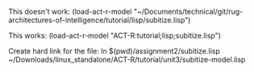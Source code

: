 This doesn't work:
(load-act-r-model "~/Documents/technical/git/rug-architectures-of-intelligence/tutorial/lisp/subitize.lisp")

This works: 
(load-act-r-model "ACT-R:tutorial;lisp;subitize.lisp")

Create hard link for the file:
ln $(pwd)/assignment2/subitize.lisp ~/Downloads/linux_standalone/ACT-R/tutorial/unit3/subitize-model.lisp  